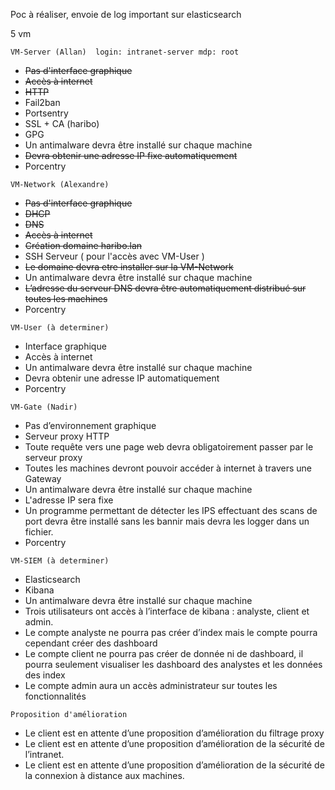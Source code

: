 Poc à réaliser, envoie de log important sur elasticsearch

5 vm
```
VM-Server (Allan)  login: intranet-server mdp: root
```
- <del>Pas d'interface graphique</del>
- <del>Accès à internet</del>
- <del>HTTP</del>
- Fail2ban
- Portsentry
- SSL + CA (haribo)
- GPG
- Un antimalware devra être installé sur chaque machine
- <del>Devra obtenir une adresse IP fixe automatiquement</del>
- Porcentry

```
VM-Network (Alexandre)
```
- <del>Pas d'interface graphique</del>
- <del>DHCP</del>
- <del>DNS</del>
- <del>Accès à internet</del>
- <del>Création domaine haribo.lan</del>
- SSH Serveur ( pour l'accès avec VM-User )
- <del>Le domaine devra etre installer sur la VM-Network</del>
- Un antimalware devra être installé sur chaque machine
- <del>L’adresse du serveur DNS devra être automatiquement distribué sur toutes les machines</del>
- Porcentry

```
VM-User (à determiner)
```
- Interface graphique
- Accès à internet
- Un antimalware devra être installé sur chaque machine
- Devra obtenir une adresse IP automatiquement
- Porcentry

```
VM-Gate (Nadir)
```
- Pas d’environnement graphique
- Serveur proxy HTTP
- Toute requête vers une page web devra obligatoirement passer par le serveur proxy
- Toutes les machines devront pouvoir accéder à internet à travers une Gateway
- Un antimalware devra être installé sur chaque machine
- L'adresse IP sera fixe
- Un programme permettant de détecter les IPS effectuant des scans de port devra être installé sans les bannir mais devra les logger dans un fichier.
- Porcentry

```
VM-SIEM (à determiner)
```
- Elasticsearch
- Kibana
- Un antimalware devra être installé sur chaque machine
- Trois utilisateurs ont accès à l’interface de kibana : analyste, client et admin.
- Le compte analyste ne pourra pas créer d’index mais le compte pourra cependant créer des dashboard
- Le compte client ne pourra pas créer de donnée ni de dashboard, il pourra seulement visualiser les dashboard des analystes et les données des index
- Le compte admin aura un accès administrateur sur toutes les fonctionnalités
```
Proposition d'amélioration
```
- Le client est en attente d’une proposition d’amélioration du filtrage proxy
- Le client est en attente d’une proposition d’amélioration de la sécurité de l’intranet.
- Le client est en attente d’une proposition d’amélioration de la sécurité de la connexion à distance aux machines.
